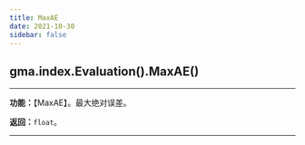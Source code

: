 ```yaml
---
title: MaxAE
date: 2021-10-30
sidebar: false
---
```


## gma.index.Evaluation().**MaxAE**()

---

**功能：**【MaxAE】。最大绝对误差。

**返回：**`float`。

---


